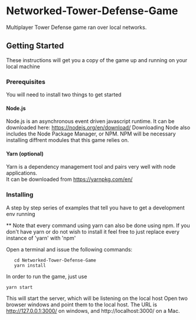# Networked-Tower-Defense-Game
Multiplayer Tower Defense game ran over local networks.

## Getting Started

These instructions will get you a copy of the game up and running on your local machine

### Prerequisites

You will need to install two things to get started

#### Node.js
Node.js is an asynchronous event driven javascript runtime.
It can be downloaded here: https://nodejs.org/en/download/
Downloading Node also includes the Node Package Manager, or NPM.
NPM will be necessary installing diffrent modules that this game relies on.


#### Yarn (optional)
Yarn is a dependency management tool and pairs very well with node applications.  
It can be downloaded from https://yarnpkg.com/en/

### Installing

A step by step series of examples that tell you have to get a development env running

** Note that every command using yarn can also be done using npm.  If you don't have yarn or
do not wish to install it feel free to just replace every instance of 'yarn' with 'npm'

Open a terminal and issue the following commands:

```git clone https://github.com/kyriajohnson/Networked-Tower-Defense-Game.git
   cd Networked-Tower-Defense-Game
   yarn install
```
In order to run the game, just use
```
yarn start
```
This will start the server, which will be listening on the local host
Open two browser windows and point them to the local host. The URL is http://127.0.0.1:3000/ on windows, and http://localhost:3000/ on a Mac.

